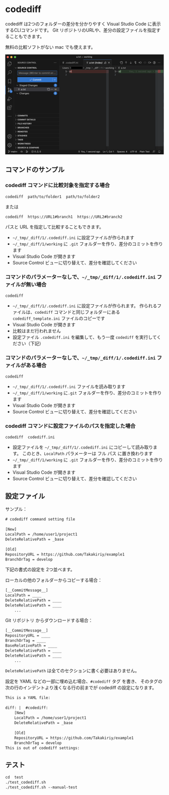 # codediff

codediff は2つのフォルダーの差分を分かりやすく
Visual Studio Code に表示するCLIコマンドです。
Git リポジトリのURLや、差分の設定ファイルを指定することもできます。

無料の比較ソフトがない mac でも使えます。

![スクショ](./codediff.png)


## コマンドのサンプル

### codediff コマンドに比較対象を指定する場合

    codediff  path/to/folder1  path/to/folder2

または

    codediff  https://URL1#branch1  https://URL2#branch2

パスと URL を指定して比較することもできます。

- `~/_tmp/_diff/1/.codediff.ini` に設定ファイルが作られます
- `~/_tmp/_diff/1/working` に `.git` フォルダーを作り、差分のコミットを作ります
- Visual Studio Code が開きます
- Source Control ビューに切り替えて、差分を確認してください

### コマンドのパラメーターなしで、`~/_tmp/_diff/1/.codediff.ini` ファイルが無い場合

    codediff

- `~/_tmp/_diff/1/.codediff.ini` に設定ファイルが作られます。
    作られるファイルは、`codediff` コマンドと同じフォルダーにある
    `codediff_template.ini` ファイルのコピーです
- Visual Studio Code が開きます
- 比較はまだ行われません
- 設定ファイル `.codediff.ini` を編集して、もう一度 `codediff` を実行してください（下記）

### コマンドのパラメーターなしで、`~/_tmp/_diff/1/.codediff.ini` ファイルがある場合

    codediff

- `~/_tmp/_diff/1/.codediff.ini` ファイルを読み取ります
- `~/_tmp/_diff/1/working` に`.git` フォルダーを作り、差分のコミットを作ります
- Visual Studio Code が開きます
- Source Control ビューに切り替えて、差分を確認してください

### codediff コマンドに設定ファイルのパスを指定した場合

    codediff  codediff.ini

- 設定ファイルを `~/_tmp/_diff/1/.codediff.ini` にコピーして読み取ります。
    このとき、`LocalPath` パラメーターは フル パス に置き換わります
- `~/_tmp/_diff/1/working` に `.git` フォルダーを作り、差分のコミットを作ります
- Visual Studio Code が開きます
- Source Control ビューに切り替えて、差分を確認してください


## 設定ファイル

サンプル：

    # codediff command setting file

    [New]
    LocalPath = /home/user1/project1
    DeleteRelativePath = _base

    [Old]
    RepositoryURL = https://github.com/Takakiriy/example1
    BranchOrTag = develop

下記の書式の設定を 2つ並べます。

ローカルの他のフォルダーからコピーする場合：

    [__CommitMessage__]
    LocalPath = ____
    DeleteRelativePath = ____
    DeleteRelativePath = ____
        ...
    
Git リポジトリ からダウンロードする場合：

    [__CommitMessage__]
    RepositoryURL = ____
    BranchOrTag = ____
    BaseRelativePath = ____
    DeleteRelativePath = ____
    DeleteRelativePath = ____
        ...

`DeleteRelativePath` は全てのセクションに書く必要はありません。

設定を YAML などの一部に埋め込む場合、`#codediff` タグ を書き、
そのタグの次の行のインデントより浅くなる行の前までが codediff の設定になります。

    This is a YAML file:

    diff: |  #codediff:
        [New]
        LocalPath = /home/user1/project1
        DeleteRelativePath = _base

        [Old]
        RepositoryURL = https://github.com/Takakiriy/example1
        BranchOrTag = develop
    This is out of codediff settings:


## テスト

    cd  test
    ./test_codediff.sh
    ./test_codediff.sh --manual-test
